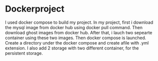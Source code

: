 # Dockerproject
I used docker compose to build my project. In my project, first i download the mysql image from docker hub using docker pull command. Then download ghost images from docker hub. After that, i lauch two sepearte container using these two images. Then docker compose is launched. Create a directory under the docker compose and create afile with .yml extension. I also add 2 storage with two different container, for the persistent storage.

